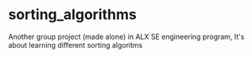 # sorting_algorithms
Another group project (made alone) in ALX SE engineering program, It's about learning different sorting algoritms

